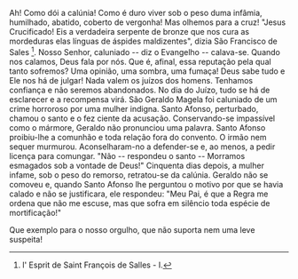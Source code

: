 
Ah! Como dói a calúnia! Como é duro viver sob o peso duma infâmia, humilhado, abatido, coberto de vergonha! Mas olhemos para a cruz! "Jesus Crucificado! Eis a verdadeira serpente de bronze que nos cura as mordeduras elas línguas de áspides maldizentes", dizia São Francisco de Sales [^1]. Nosso Senhor, caluniado -- diz o Evangelho -- calava-se. Quando nos calamos, Deus fala por nós. Que é, afinal, essa reputação pela qual tanto sofremos? Uma opinião, uma sombra, uma fumaça! Deus sabe tudo e Ele nos há de julgar! Nada valem os juízos dos homens. Tenhamos confiança e não seremos abandonados. No dia do Juízo, tudo se há de esclarecer e a recompensa virá. São Geraldo Magela foi caluniado de um crime horroroso por uma mulher indigna. Santo Afonso, perturbado, chamou o santo e o fez ciente da acusação. Conservando-se impassível como o mármore, Geraldo não pronunciou uma palavra. Santo Afonso proibiu-lhe a comunhão e toda relação fora do convento. O irmão nem sequer murmurou. Aconselharam-no a defender-se e, ao menos, a pedir licença para comungar. "Não -- respondeu o santo -- Morramos esmagados sob a vontade de Deus!" Cinquenta dias depois, a mulher infame, sob o peso do remorso, retratou-se da calúnia. Geraldo não se comoveu e, quando Santo Afonso lhe perguntou o motivo por que se havia calado e não se justificara, ele respondeu: "Meu Pai, é que a Regra me ordena que não me escuse, mas que sofra em silêncio toda espécie de mortificação!"

Que exemplo para o nosso orgulho, que não suporta nem uma leve suspeita!



[^1]: l' Esprit de Saint François de Salles - I.
